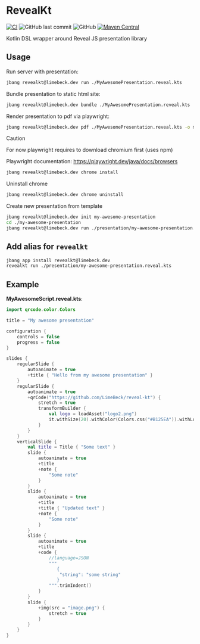 # RevealKt

[![CI](https://github.com/LimeBeck/reveal-kt/actions/workflows/main.yml/badge.svg)](https://github.com/LimeBeck/reveal-kt/actions/workflows/main.yml)
![GitHub last commit](https://img.shields.io/github/last-commit/limebeck/reveal-kt)
![GitHub](https://img.shields.io/github/license/limebeck/reveal-kt)
[![Maven Central](https://img.shields.io/maven-central/v/dev.limebeck/revealkt-cli.svg?label=Maven%20Central)](https://search.maven.org/search?q=g:%22dev.limebeck%22%20AND%20a:%22ko-te%22)


Kotlin DSL wrapper around Reveal JS presentation library

## Usage

Run server with presentation:
```bash
jbang revealkt@limebeck.dev run ./MyAwesomePresentation.reveal.kts
```

Bundle presentation to static html site:
```bash
jbang revealkt@limebeck.dev bundle ./MyAwesomePresentation.reveal.kts
```

Render presentation to pdf via playwright:
```bash
jbang revealkt@limebeck.dev pdf ./MyAwesomePresentation.reveal.kts -o myPresentation.pdf
```

> [!CAUTION]
> For now playwright requires to download chromium first (uses npm)

Playwright documentation: https://playwright.dev/java/docs/browsers

```bash
jbang revealkt@limebeck.dev chrome install
```

Uninstall chrome 
```bash
jbang revealkt@limebeck.dev chrome uninstall
```


Create new presentation from template
```bash
jbang revealkt@limebeck.dev init my-awesome-presentation
cd ./my-awesome-presentation
jbang revealkt@limebeck.dev run ./presentation/my-awesome-presentation.reveal.kts
```

## Add alias for `revealkt`

```bash
jbang app install revealkt@limebeck.dev
revealkt run ./presentation/my-awesome-presentation.reveal.kts
```

## Example

**MyAwesomeScript.reveal.kts**:
```kotlin
import qrcode.color.Colors

title = "My awesome presentation"

configuration {
    controls = false
    progress = false
}

slides {
    regularSlide {
        autoanimate = true
        +title { "Hello from my awesome presentation" }
    }
    regularSlide {
        autoanimate = true
        +qrCode("https://github.com/LimeBeck/reveal-kt") {
            stretch = true
            transformBuilder {
                val logo = loadAsset("logo2.png")
                it.withSize(20).withColor(Colors.css("#B125EA")).withLogo(logo, 150, 150, clearLogoArea = true)
            }
        }
    }
    verticalSlide {
        val title = Title { "Some text" }
        slide {
            autoanimate = true
            +title
            +note {
                "Some note"
            }
        }
        slide {
            autoanimate = true
            +title
            +title { "Updated text" }
            +note {
                "Some note"
            }
        }
        slide {
            autoanimate = true
            +title
            +code {
                //language=JSON
                """
                   {
                    "string": "some string"
                   } 
                """.trimIndent()
            }
        }
        slide {
            +img(src = "image.png") {
                stretch = true
            }
        }
    }
}
```
